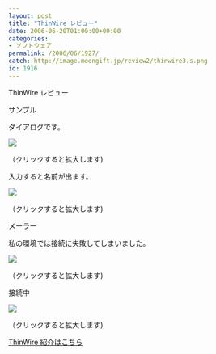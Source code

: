 ```yaml
---
layout: post
title: "ThinWire レビュー"
date: 2006-06-20T01:00:00+09:00
categories:
- ソフトウェア
permalink: /2006/06/1927/
catch: http://image.moongift.jp/review2/thinwire3.s.png
id: 1916
---
```

ThinWire レビュー  
<!--more-->

サンプル

  

ダイアログです。

  

[![](http://image.moongift.jp/review2/thinwire1.s.png)](http://image.moongift.jp/review2/thinwire1.png)  
  
（クリックすると拡大します)

  

入力すると名前が出ます。

  

[![](http://image.moongift.jp/review2/thinwire2.s.png)](http://image.moongift.jp/review2/thinwire2.png)  
  
（クリックすると拡大します)

  

メーラー

  

私の環境では接続に失敗してしまいました。

  

[![](http://image.moongift.jp/review2/thinwire3.s.png)](http://image.moongift.jp/review2/thinwire3.png)  
  
（クリックすると拡大します)

  

接続中

  

[![](http://image.moongift.jp/review2/thinwire4.s.png)](http://image.moongift.jp/review2/thinwire4.png)  
  
（クリックすると拡大します)

  

[ThinWire 紹介はこちら](http://oss.moongift.jp/intro/i-1926.html)

